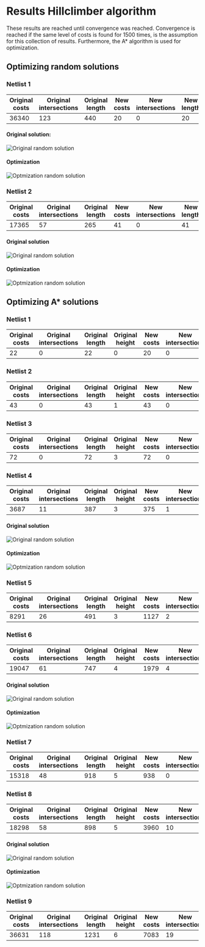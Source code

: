 # Results Hillclimber algorithm

These results are reached until convergence was reached.
Convergence is reached if the same level of costs is found for 1500 times, is the assumption for this collection of results.
Furthermore, the A* algorithm is used for optimization.

## Optimizing random solutions

### Netlist 1
| Original costs | Original intersections | Original length | New costs | New intersections | New length |
| -------------- | ---------------------- | --------------- | --------- | ----------------- | ---------- |
| 36340          | 123                    | 440             | 20        | 0                 | 20         |

#### Original solution:

![Original random solution](./images/results_hillclimber/3d_chip_0_net_1_original.png "Original random solution")

#### Optimization

![Optmization random solution](./images/results_hillclimber/3d_chip_0_net_1_optimalizations.png "Optimization random solution")

### Netlist 2
| Original costs | Original intersections | Original length | New costs | New intersections | New length |
| -------------- | ---------------------- | --------------- | --------- | ----------------- | ---------- |
| 17365          | 57                     | 265             | 41        | 0                 | 41         |

#### Original solution
![Original random solution](./images/results_hillclimber/3d_chip_0_net_2_original.png "Original random solution")

#### Optimization

![Optmization random solution](./images/results_hillclimber/3d_chip_0_net_2_optimalizations.png "Optimization random solution")


## Optimizing A* solutions

### Netlist 1
| Original costs | Original intersections | Original length | Original height | New costs | New intersections | New length | New height |
| -------------- | ---------------------- | --------------- | --------------- | --------- | ----------------- | ---------- | ---------- |
| 22             | 0                      | 22              | 0               | 20        | 0                 | 20         | 0          |

### Netlist 2
| Original costs | Original intersections | Original length | Original height | New costs | New intersections | New length | New height |
| -------------- | ---------------------- | --------------- | --------------- | --------- | ----------------- | ---------- | ---------- |
| 43             | 0                      | 43              | 1               | 43        | 0                 | 43         | 1          |

### Netlist 3
| Original costs | Original intersections | Original length | Original height | New costs | New intersections | New length | New height |
| -------------- | ---------------------- | --------------- | --------------- | --------- | ----------------- | ---------- | ---------- |
| 72             | 0                      | 72              | 3               | 72        | 0                 | 72         | 3          |

### Netlist 4
| Original costs | Original intersections | Original length | Original height | New costs | New intersections | New length | New height |
| -------------- | ---------------------- | --------------- | --------------- | --------- | ----------------- | ---------- | ---------- |
| 3687           | 11                     | 387             | 3               | 375       | 1                 | 75         | 3          |

#### Original solution
![Original random solution](./images/results_hillclimber/3d_chip_1_net_4_original.png "Original random solution")

#### Optimization

![Optmization random solution](./images/results_hillclimber/3d_chip_1_net_4_optimalizations.png "Optimization random solution")

### Netlist 5
| Original costs | Original intersections | Original length | Original height | New costs | New intersections | New length | New height |
| -------------- | ---------------------- | --------------- | --------------- | --------- | ----------------- | ---------- | ---------- |
| 8291           | 26                     | 491             | 3               | 1127      | 2                 | 527        | 4          |

### Netlist 6
| Original costs | Original intersections | Original length | Original height | New costs | New intersections | New length | New height |
| -------------- | ---------------------- | --------------- | --------------- | --------- | ----------------- | ---------- | ---------- |
| 19047          | 61                     | 747             | 4               | 1979      | 4                 | 779        | 5          |

#### Original solution
![Original random solution](./images/results_hillclimber/3d_chip_1_net_6_original.png "Original random solution")

#### Optimization

![Optmization random solution](./images/results_hillclimber/3d_chip_1_net_6_optimalizations.png "Optimization random solution")

### Netlist 7
| Original costs | Original intersections | Original length | Original height | New costs | New intersections | New length | New height |
| -------------- | ---------------------- | --------------- | --------------- | --------- | ----------------- | ---------- | ---------- |
| 15318          | 48                     | 918             | 5               | 938       | 0                 | 938        | 6          |

### Netlist 8
| Original costs | Original intersections | Original length | Original height | New costs | New intersections | New length | New height |
| -------------- | ---------------------- | --------------- | --------------- | --------- | ----------------- | ---------- | ---------- |
| 18298          | 58                     | 898             | 5               | 3960      | 10                | 960        | 6          |

#### Original solution
![Original random solution](./images/results_hillclimber/3d_chip_2_net_8_original.png "Original random solution")

#### Optimization

![Optmization random solution](./images/results_hillclimber/3d_chip_2_net_8_optimalizations.png "Optimization random solution")

### Netlist 9
| Original costs | Original intersections | Original length | Original height | New costs | New intersections | New length | New height |
| -------------- | ---------------------- | --------------- | --------------- | --------- | ----------------- | ---------- | ---------- |
| 36631          | 118                    | 1231            | 6               | 7083      | 19                | 1383       | 7          |